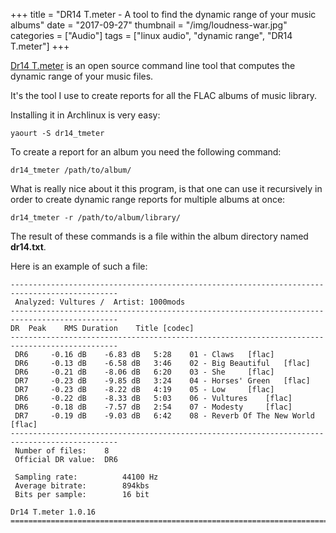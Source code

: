 +++
title = "DR14 T.meter - A tool to find the dynamic range of your music albums"
date = "2017-09-27"
thumbnail = "/img/loudness-war.jpg"
categories = ["Audio"]
tags = ["linux audio", "dynamic range", "DR14 T.meter"]
+++

[Dr14 T.meter](https://github.com/simon-r/dr14_t.meter) is an open source command line tool that computes the dynamic range of your music files.

It's the tool I use to create reports for all the FLAC albums of music library.

Installing it in Archlinux is very easy:

	yaourt -S dr14_tmeter


To create a report for an album you need the following command:


	dr14_tmeter /path/to/album/


What is really nice about it this program, is that one can use it recursively in order to create dynamic range reports 
for multiple albums at once:

	dr14_tmeter -r /path/to/album/library/


The result of these commands is a file within the album directory named **dr14.txt**. 

Here is an example of such a file:

	﻿----------------------------------------------------------------------------------------------	
	 Analyzed: Vultures /  Artist: 1000mods
	----------------------------------------------------------------------------------------------	
	DR	Peak	RMS	Duration	Title [codec]	
	----------------------------------------------------------------------------------------------	
	 DR6	 -0.16 dB	 -6.83 dB	5:28	01 - Claws 	 [flac]	
	 DR6	 -0.13 dB	 -6.58 dB	3:46	02 - Big Beautiful 	 [flac]	
	 DR6	 -0.21 dB	 -8.06 dB	6:20	03 - She 	 [flac]	
	 DR7	 -0.23 dB	 -9.85 dB	3:24	04 - Horses' Green 	 [flac]	
	 DR7	 -0.23 dB	 -8.22 dB	4:19	05 - Low 	 [flac]	
	 DR6	 -0.22 dB	 -8.33 dB	5:03	06 - Vultures 	 [flac]	
	 DR6	 -0.18 dB	 -7.57 dB	2:54	07 - Modesty 	 [flac]	
	 DR7	 -0.19 dB	 -9.03 dB	6:42	08 - Reverb Of The New World 	 [flac]	
	----------------------------------------------------------------------------------------------	
	 Number of files:    8
	 Official DR value:  DR6
		
	 Sampling rate: 		 44100 Hz
	 Average bitrate: 		 894kbs 
	 Bits per sample: 		 16 bit
		
	Dr14 T.meter 1.0.16 
	==============================================================================================	






 
